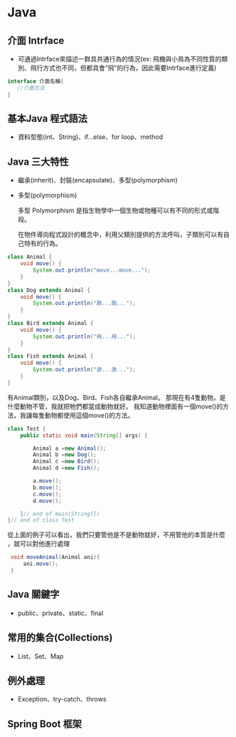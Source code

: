 # Java
## 介面 Intrface 
* 可通過Intrface來描述一群具共通行為的情況(ex: 飛機與小鳥為不同性質的類別、飛行方式也不同，但都具會“飛”的行為，因此需要Intrface進行定義)

```java
interface 介面名稱{
   //介面方法
}
```

## 基本Java 程式語法
* 資料型態(int、String)、if...else、for loop、method

## Java 三大特性
* 繼承(inherit)、封裝(encapsulate)、多型(polymorphism)
* 多型(polymorphism)

  多型 Polymorphism 是指生物學中一個生物或物種可以有不同的形式或階段。 
  
  在物件導向程式設計的概念中，利用父類別提供的方法呼叫，子類別可以有自己特有的行為。
  
  
```java
class Animal {
    void move() {
        System.out.println("move...move...");
    }
}
class Dog extends Animal {
    void move() {
        System.out.println("跑...跑...");
    }
}
class Bird extends Animal {
    void move() {
        System.out.println("飛...飛...");
    }
}
class Fish extends Animal {
    void move() {
        System.out.println("游...游...");
    }
}
```
有Animal類別，以及Dog、Bird、Fish各自繼承Animal。
那現在有4隻動物，是什麼動物不管，我就把牠們都當成動物就好。 我知道動物裡面有一個move()的方法，我讓每隻動物都使用這個move()的方法。
```java
class Test {
    public static void main(String[] args) {

        Animal a =new Animal();
        Animal b =new Dog();
        Animal c =new Bird();
        Animal d =new Fish();

        a.move();
        b.move();
        c.move();
        d.move();

    }// end of main(String[])
}// end of class Test
```
從上面的例子可以看出，我們只要管他是不是動物就好，不用管他的本質是什麼 ，就可以對他進行處理
```java
 void moveAnimal(Animal ani){
     ani.move();
 }
```
## Java 關鍵字
* public、private、static、final

## 常用的集合(Collections)
* List、Set、Map

## 例外處理
* Exception、try-catch、throws

## Spring Boot 框架

